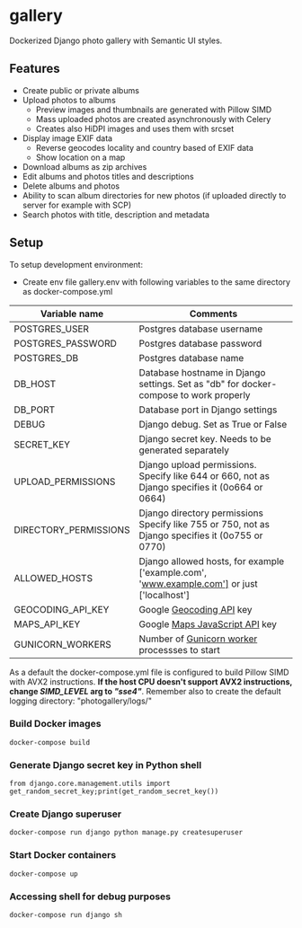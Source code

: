 # gallery
Dockerized Django photo gallery with Semantic UI styles. 

## Features

* Create public or private albums
* Upload photos to albums
  * Preview images and thumbnails are generated with Pillow SIMD
  * Mass uploaded photos are created asynchronously with Celery
  * Creates also HiDPI images and uses them with srcset
* Display image EXIF data 
  * Reverse geocodes locality and country based of EXIF data
  * Show location on a map
* Download albums as zip archives
* Edit albums and photos titles and descriptions
* Delete albums and photos
* Ability to scan album directories for new photos (if uploaded directly to server for example with SCP)
* Search photos with title, description and metadata

## Setup

To setup development environment:

* Create env file gallery.env with following variables to the same directory as docker-compose.yml
  
Variable name | Comments
--- | --- |
POSTGRES_USER | Postgres database username
POSTGRES_PASSWORD | Postgres database password
POSTGRES_DB | Postgres database name
DB_HOST | Database hostname in Django settings. Set as "db" for docker-compose to work properly
DB_PORT | Database port in Django settings
DEBUG | Django debug. Set as True or False
SECRET_KEY | Django secret key. Needs to be generated separately
UPLOAD_PERMISSIONS | Django upload permissions. Specify like 644 or 660, not as Django specifies it (0o664 or 0664)
DIRECTORY_PERMISSIONS | Django directory permissions Specify like 755 or 750, not as Django specifies it (0o755 or 0770)
ALLOWED_HOSTS | Django allowed hosts, for example ['example.com', 'www.example.com'] or just ['localhost']
GEOCODING_API_KEY | Google [Geocoding API](https://developers.google.com/maps/documentation/geocoding/start) key
MAPS_API_KEY | Google [Maps JavaScript API](https://developers.google.com/maps/documentation/javascript/) key
GUNICORN_WORKERS | Number of [Gunicorn worker](http://docs.gunicorn.org/en/stable/settings.html#worker-processes) processses to start

As a default the docker-compose.yml file is configured to build Pillow SIMD with AVX2 instructions. **If the host CPU doesn't support AVX2 instructions, change _SIMD_LEVEL_ arg to _"sse4"_**. Remember also to create the default logging directory: "photogallery/logs/"
### Build Docker images
`docker-compose build`

### Generate Django secret key in Python shell
`from django.core.management.utils import get_random_secret_key;print(get_random_secret_key())`

### Create Django superuser
`docker-compose run django python manage.py createsuperuser`

### Start Docker containers
`docker-compose up`

### Accessing shell for debug purposes
`docker-compose run django sh`
